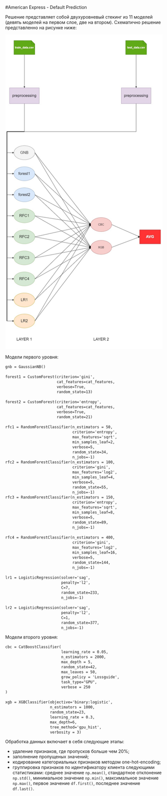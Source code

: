 #American Express - Default Prediction

Решение представляет собой двухуровневый стекинг из 11 моделей (девять моделей на первом слое, две на втором). Схематично решение представленно на рисунке ниже:

![](img/scheme.jpg)

Модели первого уровня:

```
gnb = GaussianNB()

forest1 = СustomForest(criterion='gini', 
                       cat_features=cat_features, 
                       verbose=True, 
                       random_state=13)

forest2 = СustomForest(criterion='entropy', 
                       cat_features=cat_features, 
                       verbose=True, 
                       random_state=21)

rfc1 = RandomForestClassifier(n_estimators = 50, 
                              criterion='entropy', 
                              max_features='sqrt', 
                              min_samples_leaf=2, 
                              verbose=5, 
                              random_state=34,
                              n_jobs=-1)
rfc2 = RandomForestClassifier(n_estimators = 100, 
                              criterion='gini', 
                              max_features='log2', 
                              min_samples_leaf=4, 
                              verbose=5, 
                              random_state=55,
                              n_jobs=-1)
rfc3 = RandomForestClassifier(n_estimators = 150, 
                              criterion='entropy', 
                              max_features='sqrt', 
                              min_samples_leaf=8,
                              verbose=5, 
                              random_state=89,
                              n_jobs=-1)

rfc4 = RandomForestClassifier(n_estimators = 400, 
                              criterion='gini', 
                              max_features='log2', 
                              min_samples_leaf=16,
                              verbose=5, 
                              random_state=144,
                              n_jobs=-1)

lr1 = LogisticRegression(solver='sag', 
                         penalty='l2', 
                         C=7, 
                         random_state=233, 
                         n_jobs=-1)

lr2 = LogisticRegression(solver='sag', 
                         penalty='l2', 
                         C=1, 
                         random_state=377, 
                         n_jobs=-1)
```

Модели второго уровня:

```
cbc = CatBoostClassifier(
                         learning_rate = 0.05, 
                         n_estimators = 2000,
                         max_depth = 5, 
                         random_state=42, 
                         max_leaves = 50,
                         grow_policy = 'Lossguide',
                         task_type="GPU",
                         verbose = 250
)

xgb = XGBClassifier(objective='binary:logistic', 
                    n_estimators = 1000, 
                    random_state=23, 
                    learning_rate = 0.3, 
                    max_depth=6, 
                    tree_method='gpu_hist', 
                    verbosity = 3)

```

Обработка данных включает в себя следующие этапы:
- удаление признаков, где пропусков больше чем 20%;
- заполнение пропущеных значений;
- кодирование категориальных признаков методом one-hot-encoding;
- группировка признаков по идентификатору клиента следующими статистиками: среднее значение ```np.mean()```, 
стандартное отклонение ```np.std()```, минимальное значение ```np.min()```, максимальное значение ```np.max()```, 
первое значение ```df.first()```, последнее значение ```df.last()```.